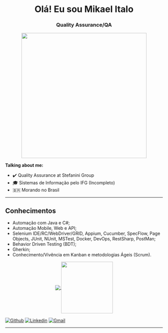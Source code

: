 <h1 align="center"> Olá! Eu sou Mikael Italo</h1>
<h3 align="center">Quality Assurance/QA</h3>

<p align="center">
  <img src="https://miro.medium.com/max/720/1*zVnWJtyGOX_kUIDm6ccCfQ.gif" width="400">
</p>

**Talking about me:**

- ✔️ Quality Assurance at Stefanini Group
- 🎓 Sistemas de Informação pelo IFG (Incompleto)
- 🇧🇷 Morando no Brasil

---
## Conhecimentos

- Automação com Java e C#;
- Automação Mobile, Web e API;
- Selenium IDE/RC/WebDriver/GRID, Appium, Cucumber, SpecFlow, Page Objects, JUnit, NUnit, MSTest, Docker, DevOps, RestSharp, PostMan;
- Behavior Driven Testing (BDT);
- Gherkin;
- Conhecimento/Vivência em Kanban e metodologias Ágeis (Scrum).

<p align="center">
  <a href="https://github.com/Mikael-Italo/Mikael-Italo">
    <img
      align="center"
      src="https://github-readme-stats.vercel.app/api/top-langs/?username=Mikael-Italo&layout=compact&theme=dracula"
    />
  </a>
  <a href="https://github.com/Mikael-Italo/github-readme-stats">
    <img
      align="center"
      height="165"
      src="https://github-readme-stats.vercel.app/api?username=Mikael-Italo&show_icons=true&theme=dracula"
    />
  </a>
</p>

[![Github](https://img.shields.io/badge/-Github-000?style=flat-square&logo=Github&logoColor=white)](https://github.com/Mikael-Italo)
[![Linkedin](https://img.shields.io/badge/-LinkedIn-blue?style=flat-square&logo=Linkedin&logoColor=white)](https://www.linkedin.com/in/mikael-italo-a759b2170/)
[![Gmail](http://img.shields.io/badge/-Gmail-8e24aa?style=flat-square&logo=Gmail&logoColor=white)](mailto:mikael.italo.35@hotmail.com)

---
